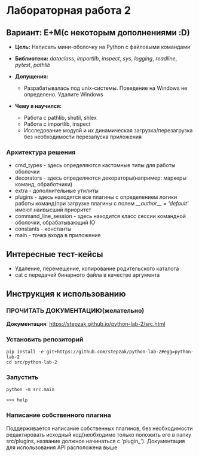 # Лабораторная работа 2
## Вариант: E+M(с некоторым дополнениями :D)

* **Цель:** Написать мини-оболочку на Python с файловыми командами
* **Библиотеки:** *dataclass*, *importlib*, *inspect*, *sys*, *logging*, *readline*, *pytest*, *pathlib*
* **Допущения:**
  - Разрабатывалась под unix-системы. Поведение на Windows не определено. Удалите Windows

* **Чему я научился:**
    - Работа с pathlib, shutil, shlex
    - Работа с importlib, inspect
    - Исследование модулй и их динамическая загрузка/перезагрузка без необходимости перезапуска приложения

### Архитектура решения
  * cmd_types - здесь определяются кастомные типы для работы оболочки
  * decorators - здесь определяются декораторы(например: маркеры команд, обработчики)
  * extra - дополнительные утилиты
  * plugins - здесь находятся все плагины с определением логики работы команд(при загрузке плагины с полем *\_\_author\_\_ = 'default'* имеют наивысший приоритет
  * command_line_session - здесь находится класс сессии командной оболочки, обрабатывающий IO
  * constants - константы
  * main - точка входа в приложение

## Интересные тест-кейсы
 - Удаление, перемещение, копирование родительского каталога
 - cat с передачей бинарного файла в качестве аргумента

## Инструкция к использованию

### ПРОЧИТАТЬ ДОКУМЕНТАЦИЮ(желательно)
**Документация**: https://stepzak.github.io/python-lab-2/src.html

### Установить репозиторий
```pip install -e git+https://github.com/stepzak/python-lab-2#egg=python-lab-2``` \
```cd src/python-lab-2```

### Запустить
```python -m src.main```

```>>> help```

### Написание собственного плагина

Поддерживается написание собственных плагинов, без необходимости редактировать исходный код(необходимо только положить его в папку src/plugins, название должное начинаться с 'plugin_').
Документация для использования API расположена выше
